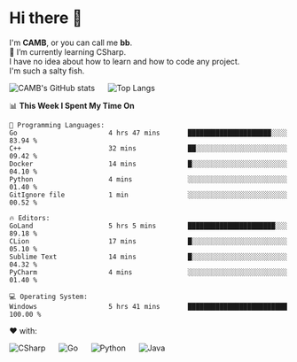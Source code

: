 # Hi there 👋
<!--
**CAMB-dev/CAMB-dev** is a ✨ _special_ ✨ repository because its `README.md` (this file) appears on your GitHub profile.

Here are some ideas to get you started:

- 🔭 I’m currently working on ...
- 🌱 I’m currently learning ...
- 👯 I’m looking to collaborate on ...
- 🤔 I’m looking for help with ...
- 💬 Ask me about ...
- 📫 How to reach me: ...
- 😄 Pronouns: ...
- ⚡ Fun fact: ...
-->
 I'm **CAMB**, or you can call me **bb**.  
 🌱 I’m currently learning CSharp.  
 I have no idea about how to learn and how to code any project.  
 I'm such a salty fish.
 
 
![CAMB's GitHub stats](https://github-readme-stats.vercel.app/api?username=CAMB-dev&show_icons=true&theme=tokyonight)
&nbsp;&nbsp;&nbsp;&nbsp;
![Top Langs](https://github-readme-stats.vercel.app/api/top-langs/?username=CAMB-dev&langs_count=5&theme=tokyonight)


<!--START_SECTION:waka-->
📊 **This Week I Spent My Time On** 

```text
💬 Programming Languages: 
Go                       4 hrs 47 mins       █████████████████████░░░░   83.94 % 
C++                      32 mins             ██░░░░░░░░░░░░░░░░░░░░░░░   09.42 % 
Docker                   14 mins             █░░░░░░░░░░░░░░░░░░░░░░░░   04.10 % 
Python                   4 mins              ░░░░░░░░░░░░░░░░░░░░░░░░░   01.40 % 
GitIgnore file           1 min               ░░░░░░░░░░░░░░░░░░░░░░░░░   00.52 % 

🔥 Editors: 
GoLand                   5 hrs 5 mins        ██████████████████████░░░   89.18 % 
CLion                    17 mins             █░░░░░░░░░░░░░░░░░░░░░░░░   05.10 % 
Sublime Text             14 mins             █░░░░░░░░░░░░░░░░░░░░░░░░   04.32 % 
PyCharm                  4 mins              ░░░░░░░░░░░░░░░░░░░░░░░░░   01.40 % 

💻 Operating System: 
Windows                  5 hrs 41 mins       █████████████████████████   100.00 % 
```


<!--END_SECTION:waka-->


❤ with:

![CSharp](https://img.shields.io/badge/CSharp-%23512BD4?style=for-the-badge&logo=.net)
&nbsp;&nbsp;&nbsp;&nbsp;
![Go](https://img.shields.io/badge/Go-000000?style=for-the-badge&logo=go)
&nbsp;&nbsp;&nbsp;&nbsp;
![Python](https://img.shields.io/badge/Python-000000?style=for-the-badge&logo=python)
&nbsp;&nbsp;&nbsp;&nbsp;
![Java](https://img.shields.io/badge/Java-964B00?style=for-the-badge&logo=openjdk)
